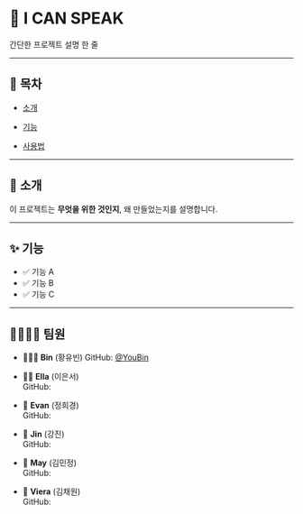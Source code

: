 # 📘 I CAN SPEAK

간단한 프로젝트 설명 한 줄

---

## 📌 목차
- [소개](#소개)
- [기능](#기능)

- [사용법](#사용법)


---

## 🧾 소개

이 프로젝트는 **무엇을 위한 것인지**, 왜 만들었는지를 설명합니다.

---

## ✨ 기능
- ✅ 기능 A
- ✅ 기능 B
- ✅ 기능 C

---

## 👨‍👩‍👧‍👦 팀원

- 👩🏻‍💻 **Bin** (황유빈)
  GitHub: [@YouBin]([https://github.com/alice0047])

- 🧑‍🔬 **Ella** (이은서)  
  GitHub: 

- 🎨 **Evan** (정희경)  
  GitHub:

- 🎨 **Jin** (강진)  
  GitHub:

- 🎨 **May** (김민정)  
  GitHub: 

- 🎨 **Viera** (김채원)  
  GitHub: 

